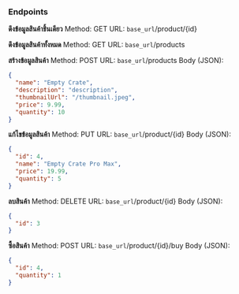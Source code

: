 ### Endpoints

**ดึงข้อมูลสินค้าชิ้นเดียว**
Method: GET
URL: `base_url`/product/{id}

**ดึงข้อมูลสินค้าทั้งหมด**
Method: GET
URL: `base_url`/products

**สร้างข้อมูลสินค้า**
Method: POST
URL: `base_url`/products
Body (JSON):
```json
{
  "name": "Empty Crate",
  "description": "description",
  "thumbnailUrl": "/thumbnail.jpeg",
  "price": 9.99,
  "quantity": 10
}
```

**แก้ไขข้อมูลสินค้า**
Method: PUT
URL: `base_url`/product/{id}
Body (JSON):
```json
{
  "id": 4,
  "name": "Empty Crate Pro Max",
  "price": 19.99,
  "quantity": 5
}
```

**ลบสินค้า**
Method: DELETE
URL: `base_url`/product/{id}
Body (JSON):
```json
{
  "id": 3
}
```

**ซื้อสินค้า**
Method: POST
URL: `base_url`/product/{id}/buy
Body (JSON):
```json
{
  "id": 4,
  "quantity": 1
}
```